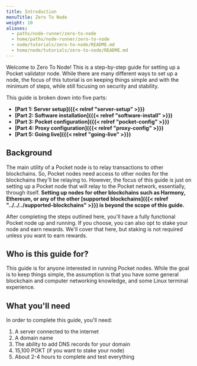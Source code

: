 ```yaml
---
title: Introduction
menuTitle: Zero To Node
weight: 10
aliases:
  - paths/node-runner/zero-to-node
  - home/paths/node-runner/zero-to-node
  - node/tutorials/zero-to-node/README.md
  - home/node/tutorials/zero-to-node/README.md
---
```



Welcome to Zero To Node! This is a step-by-step guide for setting up a Pocket validator node. While there are many different ways to set up a node, the focus of this tutorial is on keeping things simple and with the minimum of steps, while still focusing on security and stability.

This guide is broken down into five parts:

* **[Part 1: Server setup]({{< relref "server-setup" >}})**
* **[Part 2: Software installation]({{< relref "software-install" >}})**
* **[Part 3: Pocket configuration]({{< relref "pocket-config" >}})**
* **[Part 4: Proxy configuration]({{< relref "proxy-config" >}})**
* **[Part 5: Going live]({{< relref "going-live" >}})**

## Background

The main utility of a Pocket node is to relay transactions to other blockchains. So, Pocket nodes need access to other nodes for the blockchains they'll be relaying to. However, the focus of this guide is just on setting up a Pocket node that will relay to the Pocket network, essentially, through itself. **Setting up nodes for other blockchains such as Harmony, Ethereum, or any of the other [supported blockchains]({{< relref "../../../supported-blockchains" >}}) is beyond the scope of this guide.**

After completing the steps outlined here, you'll have a fully functional Pocket node up and running. If you choose, you can also opt to stake your node and earn rewards. We'll cover that here, but staking is not required unless you want to earn rewards.

## Who is this guide for?

This guide is for anyone interested in running Pocket nodes. While the goal is to keep things simple, the assumption is that you have some general blockchain and computer networking knowledge, and some Linux terminal experience.

## What you'll need

In order to complete this guide, you'll need:

1. A server connected to the internet
2. A domain name
3. The ability to add DNS records for your domain
4. 15,100 POKT (if you want to stake your node)
5. About 2-4 hours to complete and test everything
